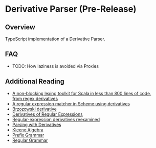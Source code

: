 # Derivative Parser (Pre-Release)

## Overview

TypeScript implementation of a Derivative Parser.

## FAQ

- TODO: How laziness is avoided via Proxies

## Additional Reading

* [A non-blocking lexing toolkit for Scala in less than 800 lines of code, from regex derivatives](http://matt.might.net/articles/nonblocking-lexing-toolkit-based-on-regex-derivatives/)
* [A regular expression matcher in Scheme using derivatives](http://matt.might.net/articles/implementation-of-regular-expression-matching-in-scheme-with-derivatives/)
* [Brzozowski derivative](https://en.wikipedia.org/wiki/Brzozowski_derivative)
* [Derivatives of Regular Expressions](http://maveric.uwaterloo.ca/reports/1964_JACM_Brzozowski.pdf)
* [Regular-expression derivatives reexamined](http://www.ccs.neu.edu/home/turon/re-deriv.pdf)
* [Parsing with Derivatives](http://matt.might.net/papers/might2011derivatives.pdf)
* [Kleene Algebra](https://en.wikipedia.org/wiki/Kleene_algebra)
* [Prefix Grammar](https://en.wikipedia.org/wiki/Prefix_grammar)
* [Regular Grammar](https://en.wikipedia.org/wiki/Regular_grammar)